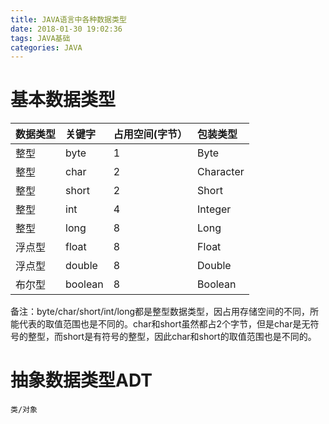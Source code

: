 ```yaml
---
title: JAVA语言中各种数据类型
date: 2018-01-30 19:02:36
tags: JAVA基础
categories: JAVA
---
```


# 基本数据类型

|数据类型|关键字|占用空间(字节）|包装类型|
|:----|:---|:---|:---|
|整型|byte|1|Byte|
|整型|char|2|Character|
|整型|short|2|Short|
|整型|int|4|Integer|
|整型|long|8|Long|
|浮点型|float|8|Float|
|浮点型|double|8|Double|
|布尔型|boolean|8|Boolean|

备注：byte/char/short/int/long都是整型数据类型，因占用存储空间的不同，所能代表的取值范围也是不同的。char和short虽然都占2个字节，但是char是无符号的整型，而short是有符号的整型，因此char和short的取值范围也是不同的。

# 抽象数据类型ADT

```
类/对象
```
